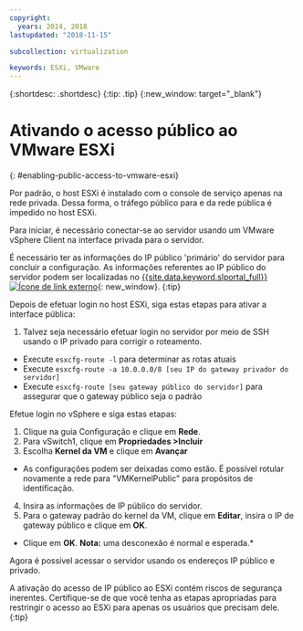 ```yaml
---
copyright:
  years: 2014, 2018
lastupdated: "2018-11-15"

subcollection: virtualization

keywords: ESXi, VMware
---
```

{:shortdesc: .shortdesc}
{:tip: .tip}
{:new_window: target="_blank"}

# Ativando o acesso público ao VMware ESXi
{: #enabling-public-access-to-vmware-esxi}

Por padrão, o host ESXi é instalado com o console de serviço apenas na rede privada. Dessa forma, o tráfego público para e da rede pública é impedido no host ESXi.

Para iniciar, é necessário conectar-se ao servidor usando um VMware vSphere Client na interface privada para o servidor.

É necessário ter as informações do IP público 'primário' do servidor para concluir a configuração. As informações referentes ao IP público do servidor podem ser localizadas no [{{site.data.keyword.slportal_full}} ![Ícone de link externo](../../icons/launch-glyph.svg "Ícone de link externo")](https://control.softlayer.com/){: new_window}.
{:tip}

Depois de efetuar login no host ESXi, siga estas etapas para ativar a interface pública:

1. Talvez seja necessário efetuar login no servidor por meio de SSH usando o IP privado para corrigir o roteamento.
* Execute `esxcfg-route -l` para determinar as rotas atuais
* Execute `esxcfg-route -a 10.0.0.0/8 [seu IP do gateway privador do servidor]`
* Execute `esxcfg-route [seu gateway público do servidor]` para assegurar que o gateway público seja o padrão

Efetue login no vSphere e siga estas etapas:

1. Clique na guia Configuração e clique em **Rede**.
2. Para vSwitch1, clique em **Propriedades >Incluir**
3. Escolha **Kernel da VM** e clique em **Avançar**
* As configurações podem ser deixadas como estão. É possível rotular novamente a rede para "VMKernelPublic" para propósitos de identificação.
4. Insira as informações de IP público do servidor.
5. Para o gateway padrão do kernel da VM, clique em **Editar**, insira o IP de gateway público e clique em **OK**.
* Clique em **OK**. **Nota:** uma desconexão é normal e esperada.*

Agora é possível acessar o servidor usando os endereços IP público e privado.

A ativação do acesso de IP público ao ESXi contém riscos de segurança inerentes. Certifique-se de que você tenha as etapas apropriadas para restringir o acesso ao ESXi para apenas os usuários que precisam dele.
{:tip}
